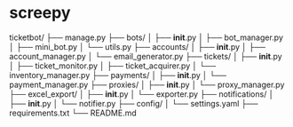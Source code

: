 # screepy
 ticketbot/
├── manage.py
├── bots/
│   ├── __init__.py
│   ├── bot_manager.py
│   ├── mini_bot.py
│   └── utils.py
├── accounts/
│   ├── __init__.py
│   ├── account_manager.py
│   └── email_generator.py
├── tickets/
│   ├── __init__.py
│   ├── ticket_monitor.py
│   ├── ticket_acquirer.py
│   └── inventory_manager.py
├── payments/
│   ├── __init__.py
│   └── payment_manager.py
├── proxies/
│   ├── __init__.py
│   └── proxy_manager.py
├── excel_export/
│   ├── __init__.py
│   └── exporter.py
├── notifications/
│   ├── __init__.py
│   └── notifier.py
├── config/
│   └── settings.yaml
├── requirements.txt
└── README.md

